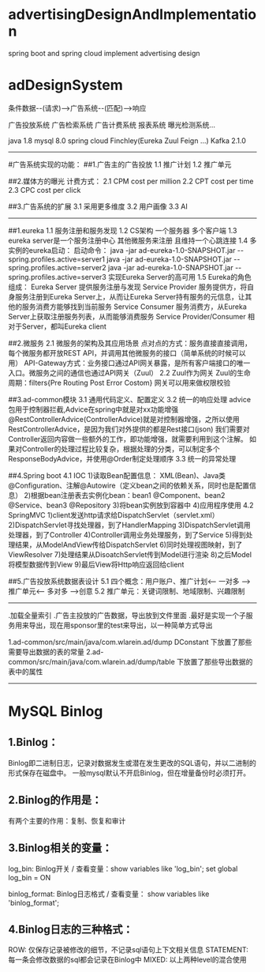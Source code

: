 # advertisingDesignAndImplementation
spring boot and spring cloud implement advertising design
# adDesignSystem

条件数据--(请求)-->广告系统--(匹配)-->响应

广告投放系统 广告检索系统 广告计费系统 报表系统 曝光检测系统...

java 1.8 
mysql 8.0
spring cloud Finchley(Eureka Zuul Feign ...)
Kafka 2.1.0

------------------------------------------------------------------------------------------
#广告系统实现的功能：
##1.广告主的广告投放
  1.1 推广计划
  1.2 推广单元

##2.媒体方的曝光
  计费方式：
  2.1 CPM cost per million
  2.2 CPT cost per time
  2.3 CPC cost per click
  
##3.广告系统的扩展
  3.1 采用更多维度
  3.2 用户画像
  3.3 AI
  

-------------------------------------------------------------------------------------------
##1.eureka
  1.1 服务注册和服务发现
  1.2 CS架构 一个服务器 多个客户端
  1.3 eureka server是一个服务注册中心 其他微服务来注册 且维持一个心跳连接
  1.4 多实例的eureka启动：
    启动命令：
    java -jar ad-eureka-1.0-SNAPSHOT.jar --spring.profiles.active=server1
    java -jar ad-eureka-1.0-SNAPSHOT.jar --spring.profiles.active=server2
    java -jar ad-eureka-1.0-SNAPSHOT.jar --spring.profiles.active=server3
    实现Eureka Server的高可用
  1.5 Eureka的角色组成：
    Eureka Server 提供服务注册与发现
    Service Provider 服务提供方，将自身服务注册到Eureka Server上，从而让Eureka Server持有服务的元信息，让其他的服务消费方能够找到当前服务
    Service Consumer 服务消费方，从Eureka Server上获取注册服务列表，从而能够消费服务
    Service Provider/Consumer 相对于Server，都叫Eureka client

##2.微服务
  2.1 微服务的架构及其应用场景
    点对点的方式：服务直接直接调用，每个微服务都开放REST API，并调用其他微服务的接口（简单系统的时候可以用）
    API-Gateway方式：业务接口通过API网关暴露，是所有客户端接口的唯一入口。微服务之间的通信也通过API网关（Zuul）
  2.2 Zuul作为网关
    Zuul的生命周期：filters{Pre Routing Post Error Costom}
    网关可以用来做权限校验
 
##3.ad-common模块
  3.1 通用代码定义、配置定义
  3.2 统一的响应处理
    advice包用于控制器拦截,Advice在spring中就是对xx功能增强
    @RestControllerAdvice(ControllerAdvice)就是对控制器增强，之所以使用RestControllerAdvice，是因为我们对外提供的都是Rest接口(json)
    我们需要对Controller返回内容做一些额外的工作，即功能增强，就需要利用到这个注解。
    如果对Controller的处理过程比较复杂，根据处理的分类，可以制定多个ResponseBodyAdvice，并使用@Order制定处理顺序
  3.3 统一的异常处理
  
##4.Spring boot
  4.1 IOC
   1)读取Bean配置信息： XML(Bean)、Java类@Configuration、注解@Autowire（定义bean之间的依赖关系，同时也是配置信息）
   2)根据bean注册表去实例化bean：bean1 @Component、bean2 @Service、bean3 @Repository
   3)将bean实例放到容器中
   4)应用程序使用
  4.2 SpringMVC
   1)client发送http请求给DispatchServlet（servlet.xml）
   2)DispatchServlet寻找处理器，到了HandlerMapping
   3)DispatchServlet调用处理器，到了Controller
   4)Controller调用业务处理服务，到了Service
   5)得到处理结果，从ModelAndView传给DispatchServlet
   6)同时处理视图映射，到了ViewResolver
   7)处理结果从DisoatchServlet传到Model进行渲染
   8)之后Model将模型数据传到View
   9)最后View将Http响应返回给client
 
##5.广告投放系统数据表设计
  5.1 四个概念：用户账户、推广计划<-- 一对多 -->推广单元<-- 多对多 -->创意
  5.2 推广单元：关键词限制、地域限制、兴趣限制
  
-------------------------------------------------------------------------------------------------------------------------------------------------
.加载全量索引
.广告主投放的广告数据，导出放到文件里面
.最好是实现一个子服务用来导出，现在用sponsor里的test来导出，以一种简单方式导出

1.ad-common/src/main/java/com.wlarein.ad/dump DConstant 下放置了那些需要导出数据的表的常量
2.ad-common/src/main/java/com.wlarein.ad/dump/table 下放置了那些导出数据的表中的属性
  

-------------------------------------------------------------------------------------------------------------------------------------------------
# MySQL Binlog
## 1.Binlog：
Binlog即二进制日志，记录对数据发生或潜在发生更改的SQL语句，并以二进制的形式保存在磁盘中。
一般mysql默认不开启Binlog，但在增量备份时必须打开。

## 2.Binlog的作用是：
有两个主要的作用：复制、恢复和审计

## 3.Binlog相关的变量：
log_bin: Binlog开关 / 查看变量：show variables like 'log_bin';
set global log_bin = ON

binlog_format: Binlog日志格式 / 查看变量： show variables like 'binlog_format';

## 4.Binlog日志的三种格式：
ROW: 仅保存记录被修改的细节，不记录sql语句上下文相关信息
STATEMENT: 每一条会修改数据的sql都会记录在Binlog中
MIXED: 以上两种level的混合使用
